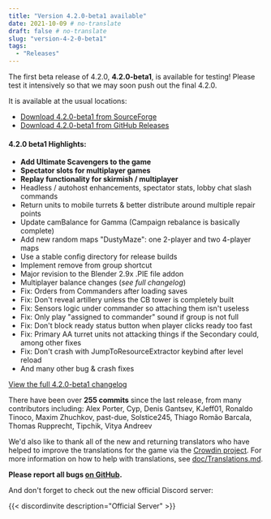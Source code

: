 ```yaml
---
title: "Version 4.2.0-beta1 available"
date: 2021-10-09 # no-translate
draft: false # no-translate
slug: "version-4-2-0-beta1"
tags:
  - "Releases"
---
```


The first beta release of 4.2.0, **4.2.0-beta1**, is available for testing! Please test it intensively so that we may soon push out the final 4.2.0.

It is available at the usual locations:
- [Download 4.2.0-beta1 from SourceForge](https://sourceforge.net/projects/warzone2100/files/releases/4.2.0-beta1/)
- [Download 4.2.0-beta1 from GitHub Releases](https://github.com/Warzone2100/warzone2100/releases/tag/4.2.0-beta1)

#### 4.2.0 beta1 Highlights:

- **Add Ultimate Scavengers to the game**
- **Spectator slots for multiplayer games**
- **Replay functionality for skirmish / multiplayer**
- Headless / autohost enhancements, spectator stats, lobby chat slash commands
- Return units to mobile turrets & better distribute around multiple repair points
- Update camBalance for Gamma (Campaign rebalance is basically complete)
- Add new random maps "DustyMaze": one 2-player and two 4-player maps
- Use a stable config directory for release builds
- Implement remove from group shortcut
- Major revision to the Blender 2.9x .PIE file addon
- Multiplayer balance changes (_see full changelog_)
- Fix: Orders from Commanders after loading saves
- Fix: Don't reveal artillery unless the CB tower is completely built
- Fix: Sensors logic under commander so attaching them isn't useless
- Fix: Only play "assigned to commander" sound if group is not full
- Fix: Don't block ready status button when player clicks ready too fast
- Fix: Primary AA turret units not attacking things if the Secondary could, among other fixes
- Fix: Don't crash with JumpToResourceExtractor keybind after level reload
- And many other bug & crash fixes

[View the full 4.2.0-beta1 changelog](https://github.com/Warzone2100/warzone2100/raw/4.2.0-beta1/ChangeLog)

There have been over **255 commits** since the last release, from many contributors including: Alex Porter, Cyp, Denis Gantsev, KJeff01, Ronaldo Tinoco, Maxim Zhuchkov, past-due, Solstice245, Thiago Romão Barcala, Thomas Rupprecht, Tipchik, Vitya Andreev

We'd also like to thank all of the new and returning translators who have helped to improve the translations for the game via the [Crowdin project](https://crowdin.com/project/warzone2100). For more information on how to help with translations, see [doc/Translations.md](https://github.com/Warzone2100/warzone2100/blob/master/doc/Translations.md#how-do-i-help-translate).

**Please report all bugs [on GitHub](https://github.com/Warzone2100/warzone2100/issues).**

And don't forget to check out the new official Discord server:

{{< discordinvite description="Official Server" >}}
